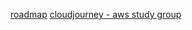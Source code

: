 [roadmap](https://agate-industry-6ec.notion.site/19f1e3d80935807994d9cbf920e80b49?v=1a01e3d809358016a766000c1cb121eb#19f1e3d8093580e98156d649374cab13)
[cloudjourney - aws study group](https://cloudjourney.awsstudygroup.com/)
